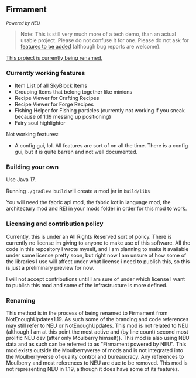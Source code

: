 ## Firmament
<small><i>Powered by NEU</i></small>

> Note: This is still very much more of a tech demo, than an actual usable project. Please do not confuse it for one.
> Please do not ask for [features to be added](TODO.txt) (although bug reports are welcome).

[This project is currently being renamed.](#renaming)

### Currently working features

 - Item List of all SkyBlock Items
 - Grouping Items that belong together like minions
 - Recipe Viewer for Crafting Recipes
 - Recipe Viewer for Forge Recipes
 - Fishing Helper for Fishing particles (currently not working if you sneak because of 1.19 messing up positioning)
 - Fairy soul highlighter

Not working features:

 - A config gui, lol. All features are sort of on all the time. There is a config gui, but it is quite barren and not well documented.


### Building your own 

Use Java 17.

Running `./gradlew build` will create a mod jar in `build/libs`

You will need the fabric api mod, the fabric kotlin language mod, the architectury mod and REI in your mods folder in order for this mod to work.

### Licensing and contribution policy

Currently, this is under an All Rights Reserved sort of policy. There is currently no license im giving to anyone to make
use of this software. All the code in this repository I wrote myself, and I am planning to make it available under some
license pretty soon, but right now I am unsure of how some of the libraries I use will affect under what license i need
to publish this, so this is just a preliminary preview for now.

I will not accept contributions until I am sure of under which license I want to publish this mod and some of the
infrastructure is more defined.

### Renaming

This method is in the process of being renamed to Firmament from NotEnoughUpdates1.19. As such some of the branding and
code references may still refer to NEU or NotEnoughUpdates. This mod is not related to NEU (although I am at this point
the most active and (by line count) second most prolific NEU dev (after only Moulberry himself)). This mod is also using
NEU data and as such can be referred to as "Firmament powered by NEU". This mod exists outside the Moulberryverse of
mods and is not integrated into the Moulberryverse of quality control and bureaucracy. Any references to Moulberry and
most references to NEU are due to be removed. This mod is not representing NEU in 1.19, although it does have some of
its features.
